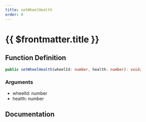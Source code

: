 ```yaml
---
title: setWheelHealth
order: 0
---
```


# {{ $frontmatter.title }}

## Function Definition

```ts
public setWheelHealth(wheelId: number, health: number): void;
```

### Arguments

* wheelId: number
* health: number

## Documentation

<!--@include: ./parts/setWheelHealth.md-->
